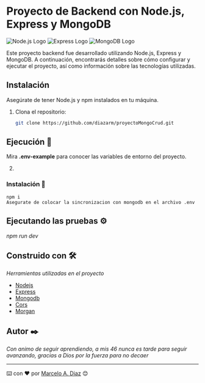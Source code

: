 # Proyecto de Backend con Node.js, Express y MongoDB

![Node.js Logo](https://nodejs.org/static/images/logos/nodejs-new-pantone-black.svg)
![Express Logo](https://expressjs.com/images/express-facebook-share.png)
![MongoDB Logo](https://webassets.mongodb.com/_com_assets/cms/mongodb-logo-rgb-j6w271g1xn.jpg)

Este proyecto backend fue desarrollado utilizando Node.js, Express y MongoDB. A continuación, encontrarás detalles sobre cómo configurar y ejecutar el proyecto, así como información sobre las tecnologías utilizadas.



## Instalación

Asegúrate de tener Node.js y npm instalados en tu máquina.

1. Clona el repositorio:

   ```bash
   git clone https://github.com/diazarm/proyectoMongoCrud.git

## Ejecución 🚀

Mira **.env-example** para conocer las variables de entorno del proyecto.

2.
### Instalación 🔧

```
npm i 
Asegurate de colocar la sincronizacion con mongodb en el archivo .env
```
## Ejecutando las pruebas ⚙️

_npm run dev_



## Construido con 🛠️

_Herramientas utilizadas en el proyecto_

* [Nodejs](https://nodejs.org/en/) 
* [Express](https://expressjs.com/) 
* [Mongodb](https://mongodb.com/) 
* [Cors](https://www.npmjs.com/package/cors) 
* [Morgan](https://www.npmjs.com/package/morgan) 



## Autor ✒️

_Con animo de seguir aprendiendo, a mis 46 nunca es tarde para seguir avanzando, gracias a Dios por la fuerza para no decaer_



---
⌨️ con ❤️ por [Marcelo A. Diaz](https://www.linkedin.com/in/marcelo-a-diaz-6a7926223/) 😊